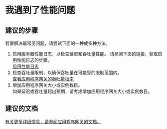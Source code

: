 <properties
    pageTitle="我遇到了性能问题"
    description="我遇到了性能问题"
    service="microsoft.network"
    resource="applicationgateways"
    authors="kasparks"
    displayOrder="2"
    selfHelpType="resource"
    supportTopicIds=""
    resourceTags=""
    productPesIds=""
    cloudEnvironments="public"
/>


# 我遇到了性能问题

## **建议的步骤**
若要解决最常见问题，请尝试下面的一种或多种方法。

1. 启用服务器性能日志，以检查延迟和吞吐量性能。 请参阅下面的链接，获取启用性能日志的步骤。<br>
[启用性能日志](https://azure.microsoft.com/documentation/articles/application-gateway-diagnostics/)
2. 检查吞吐量限制，以确保吞吐量在可接受的限制范围内。<br>
[查看应用程序网关的吞吐量指南](https://azure.microsoft.com/documentation/articles/application-gateway-introduction/)
3. 增加应用程序网关大小或实例数目。<br>
如果延迟或吞吐量超出预期，请考虑增加应用程序网关大小或实例数目。

## **建议的文档**
[有关更多详细信息，请参阅应用程序网关的文档。](https://azure.microsoft.com/documentation/services/application-gateway/)



<!--HONumber=Jun16_HO3-->


